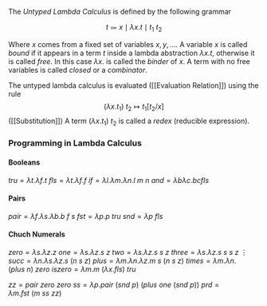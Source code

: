 The *Untyped Lambda Calculus* is defined by the following grammar 

$$ t \Coloneqq x \mid \lambda x.t \mid t_1\ t_2$$

Where $x$ comes from a fixed set of variables $x,y,\dots$. 
A variable $x$ is called *bound* if it appears in a term $t$ inside a lambda abstraction $\lambda x.t$, otherwise it is called *free*. 
In this case $\lambda x.$ is called the *binder* of $x$.
A term with no free variables is called *closed* or a *combinator*.

The untyped lambda calculus is evaluated ([[Evaluation Relation]]) using the rule 
$$ (\lambda x.t_1)\ t_2 \mapsto t_1[t_2/x]$$ ([[Substitution]]) 
A term $(\lambda x.t_1)\ t_2$ is called a *redex* (reducible expression).

### Programming in Lambda Calculus

#### Booleans
$tru = \lambda t.\lambda f. t$ $fls = \lambda t.\lambda f.f$ 
$if = \lambda l.\lambda m.\lambda n. l\ m\ n$ 
$and = \lambda b \lambda c. b c fls$ 

#### Pairs
$pair = \lambda f.\lambda s.\lambda b.b\ f\ s$
$fst = \lambda p. p\ tru$ 
$snd = \lambda p\ fls$ 

#### Chuch Numerals 
$zero = \lambda s.\lambda z. z$ 
$one = \lambda s.\lambda z. s\ z$ 
$two = \lambda s.\lambda z. s\ s\ z$
$three = \lambda s.\lambda z. s\ s\ s\ z$ 
$\vdots$ 
$succ = \lambda n.\lambda s.\lambda z. s\ (n\ s\ z)$ 
$plus = \lambda m.\lambda n.\lambda z. m\ s\ (n\ s\ z)$ 
$times = \lambda m.\lambda n. (plus\ n)\ zero$ 
$iszero  = \lambda m. m\ (\lambda x. fls)\ tru$

$zz = pair\ zero\ zero$
$ss=\lambda p.pair\ (snd\ p)\ (plus\ one\ (snd\ p))$
$prd = \lambda m.fst\ (m\ ss\ zz)$ 